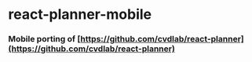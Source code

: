 # react-planner-mobile

### Mobile porting of [https://github.com/cvdlab/react-planner](https://github.com/cvdlab/react-planner)
